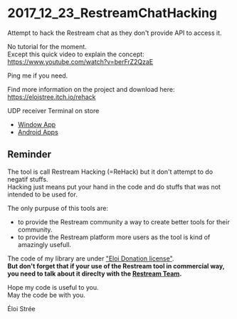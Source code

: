 # 2017_12_23_RestreamChatHacking
Attempt to hack the Restream chat as they don't provide API to access it.

No tutorial for the moment.  
Except this quick video to explain the concept:  
https://www.youtube.com/watch?v=berFrZ2QzaE  

Ping me if you need.   


Find more information on the project and download here:  
https://eloistree.itch.io/rehack  

UDP receiver Terminal on store
- [Window App](https://www.google.com/search?q=udp+sender+reciever&oq=udp+sender+reciever&aqs=chrome..69i57j0l5.3600j0j7&sourceid=chrome&ie=UTF-8)
- [Android Apps](https://play.google.com/store/search?q=udp%20terminal&c=apps&hl=fr)

## Reminder
The tool is call Restream Hacking (=ReHack) but it don't attempt to do negatif stuffs.  
Hacking just means put your hand in the code and do stuffs that was not intended to be used for.  

The only purpuse of this tools are:  
- to provide the Restream community a way to create better tools for their community.  
- to provide the Restream platform more users as the tool is kind of amazingly usefull.  

The code of my library are under ["Eloi Donation license"](https://eloistree.page.link/license).  
**But don't forget that if your use of the Restream tool in commercial way, you need to talk about it direclty with the [Restream Team](https://restream.io/).**  
  
Hope my code is useful to you.   
May the code be with you.    

Éloi Strée
